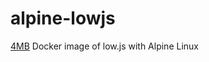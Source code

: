 # alpine-lowjs
[4MB](https://hub.docker.com/r/hakatashi/alpine-lowjs/tags) Docker image of low.js with Alpine Linux
